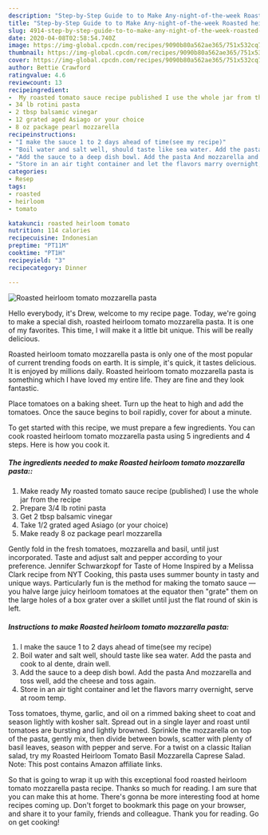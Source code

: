 ```yaml
---
description: "Step-by-Step Guide to to Make Any-night-of-the-week Roasted heirloom tomato mozzarella pasta"
title: "Step-by-Step Guide to to Make Any-night-of-the-week Roasted heirloom tomato mozzarella pasta"
slug: 4914-step-by-step-guide-to-to-make-any-night-of-the-week-roasted-heirloom-tomato-mozzarella-pasta
date: 2020-04-08T02:58:54.740Z
image: https://img-global.cpcdn.com/recipes/9090b80a562ae365/751x532cq70/roasted-heirloom-tomato-mozzarella-pasta-recipe-main-photo.jpg
thumbnail: https://img-global.cpcdn.com/recipes/9090b80a562ae365/751x532cq70/roasted-heirloom-tomato-mozzarella-pasta-recipe-main-photo.jpg
cover: https://img-global.cpcdn.com/recipes/9090b80a562ae365/751x532cq70/roasted-heirloom-tomato-mozzarella-pasta-recipe-main-photo.jpg
author: Bettie Crawford
ratingvalue: 4.6
reviewcount: 13
recipeingredient:
-  My roasted tomato sauce recipe published I use the whole jar from the recipe
- 34 lb rotini pasta
- 2 tbsp balsamic vinegar
- 12 grated aged Asiago or your choice
- 8 oz package pearl mozzarella
recipeinstructions:
- "I make the sauce 1 to 2 days ahead of time(see my recipe)"
- "Boil water and salt well, should taste like sea water. Add the pasta and cook to al dente, drain well."
- "Add the sauce to a deep dish bowl. Add the pasta And mozzarella and toss well, add the cheese and toss again."
- "Store in an air tight container and let the flavors marry overnight, serve at room temp."
categories:
- Resep
tags:
- roasted
- heirloom
- tomato

katakunci: roasted heirloom tomato
nutrition: 114 calories
recipecuisine: Indonesian
preptime: "PT11M"
cooktime: "PT1H"
recipeyield: "3"
recipecategory: Dinner

---
```



![Roasted heirloom tomato mozzarella pasta](https://img-global.cpcdn.com/recipes/9090b80a562ae365/751x532cq70/roasted-heirloom-tomato-mozzarella-pasta-recipe-main-photo.jpg)

Hello everybody, it's Drew, welcome to my recipe page. Today, we're going to make a special dish, roasted heirloom tomato mozzarella pasta. It is one of my favorites. This time, I will make it a little bit unique. This will be really delicious.

Roasted heirloom tomato mozzarella pasta is only one of the most popular of current trending foods on earth. It is simple, it's quick, it tastes delicious. It is enjoyed by millions daily. Roasted heirloom tomato mozzarella pasta is something which I have loved my entire life. They are fine and they look fantastic.

Place tomatoes on a baking sheet. Turn up the heat to high and add the tomatoes. Once the sauce begins to boil rapidly, cover for about a minute.


To get started with this recipe, we must prepare a few ingredients. You can cook roasted heirloom tomato mozzarella pasta using 5 ingredients and 4 steps. Here is how you cook it.

##### The ingredients needed to make Roasted heirloom tomato mozzarella pasta::

1. Make ready  My roasted tomato sauce recipe (published) I use the whole jar from the recipe
1. Prepare 3/4 lb rotini pasta
1. Get 2 tbsp balsamic vinegar
1. Take 1/2 grated aged Asiago (or your choice)
1. Make ready 8 oz package pearl mozzarella


Gently fold in the fresh tomatoes, mozzarella and basil, until just incorporated. Taste and adjust salt and pepper according to your preference. Jennifer Schwarzkopf for Taste of Home Inspired by a Melissa Clark recipe from NYT Cooking, this pasta uses summer bounty in tasty and unique ways. Particularly fun is the method for making the tomato sauce — you halve large juicy heirloom tomatoes at the equator then &#34;grate&#34; them on the large holes of a box grater over a skillet until just the flat round of skin is left. 

##### Instructions to make Roasted heirloom tomato mozzarella pasta:

1. I make the sauce 1 to 2 days ahead of time(see my recipe)
1. Boil water and salt well, should taste like sea water. Add the pasta and cook to al dente, drain well.
1. Add the sauce to a deep dish bowl. Add the pasta And mozzarella and toss well, add the cheese and toss again.
1. Store in an air tight container and let the flavors marry overnight, serve at room temp.


Toss tomatoes, thyme, garlic, and oil on a rimmed baking sheet to coat and season lightly with kosher salt. Spread out in a single layer and roast until tomatoes are bursting and lightly browned. Sprinkle the mozzarella on top of the pasta, gently mix, then divide between bowls, scatter with plenty of basil leaves, season with pepper and serve. For a twist on a classic Italian salad, try my Roasted Heirloom Tomato Basil Mozzarella Caprese Salad. Note: This post contains Amazon affiliate links. 

So that is going to wrap it up with this exceptional food roasted heirloom tomato mozzarella pasta recipe. Thanks so much for reading. I am sure that you can make this at home. There's gonna be more interesting food at home recipes coming up. Don't forget to bookmark this page on your browser, and share it to your family, friends and colleague. Thank you for reading. Go on get cooking!

